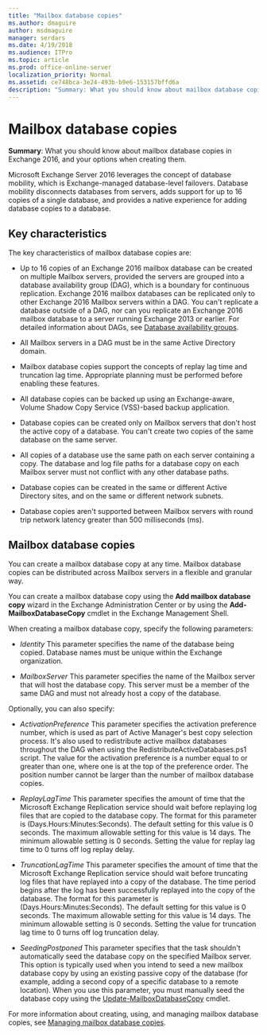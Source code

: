 ```yaml
---
title: "Mailbox database copies"
ms.author: dmaguire
author: msdmaguire
manager: serdars
ms.date: 4/19/2018
ms.audience: ITPro
ms.topic: article
ms.prod: office-online-server
localization_priority: Normal
ms.assetid: ce748bca-3e24-493b-b9e6-153157bffd6a
description: "Summary: What you should know about mailbox database copies in Exchange 2016, and your options when creating them."
---
```


# Mailbox database copies

 **Summary**: What you should know about mailbox database copies in Exchange 2016, and your options when creating them.
  
Microsoft Exchange Server 2016 leverages the concept of database mobility, which is Exchange-managed database-level failovers. Database mobility disconnects databases from servers, adds support for up to 16 copies of a single database, and provides a native experience for adding database copies to a database.
  
## Key characteristics

The key characteristics of mailbox database copies are:
  
- Up to 16 copies of an Exchange 2016 mailbox database can be created on multiple Mailbox servers, provided the servers are grouped into a database availability group (DAG), which is a boundary for continuous replication. Exchange 2016 mailbox databases can be replicated only to other Exchange 2016 Mailbox servers within a DAG. You can't replicate a database outside of a DAG, nor can you replicate an Exchange 2016 mailbox database to a server running Exchange 2013 or earlier. For detailed information about DAGs, see [Database availability groups](dags.md).
    
- All Mailbox servers in a DAG must be in the same Active Directory domain.
    
- Mailbox database copies support the concepts of replay lag time and truncation lag time. Appropriate planning must be performed before enabling these features.
    
- All database copies can be backed up using an Exchange-aware, Volume Shadow Copy Service (VSS)-based backup application.
    
- Database copies can be created only on Mailbox servers that don't host the active copy of a database. You can't create two copies of the same database on the same server.
    
- All copies of a database use the same path on each server containing a copy. The database and log file paths for a database copy on each Mailbox server must not conflict with any other database paths.
    
- Database copies can be created in the same or different Active Directory sites, and on the same or different network subnets.
    
- Database copies aren't supported between Mailbox servers with round trip network latency greater than 500 milliseconds (ms).
    
## Mailbox database copies

You can create a mailbox database copy at any time. Mailbox database copies can be distributed across Mailbox servers in a flexible and granular way.
  
You can create a mailbox database copy using the **Add mailbox database copy** wizard in the Exchange Administration Center or by using the **Add-MailboxDatabaseCopy** cmdlet in the Exchange Management Shell. 
  
When creating a mailbox database copy, specify the following parameters:
  
-  _Identity_ This parameter specifies the name of the database being copied. Database names must be unique within the Exchange organization. 
    
-  _MailboxServer_ This parameter specifies the name of the Mailbox server that will host the database copy. This server must be a member of the same DAG and must not already host a copy of the database. 
    
Optionally, you can also specify:
  
-  _ActivationPreference_ This parameter specifies the activation preference number, which is used as part of Active Manager's best copy selection process. It's also used to redistribute active mailbox databases throughout the DAG when using the RedistributeActiveDatabases.ps1 script. The value for the activation preference is a number equal to or greater than one, where one is at the top of the preference order. The position number cannot be larger than the number of mailbox database copies. 
    
-  _ReplayLagTime_ This parameter specifies the amount of time that the Microsoft Exchange Replication service should wait before replaying log files that are copied to the database copy. The format for this parameter is (Days.Hours:Minutes:Seconds). The default setting for this value is 0 seconds. The maximum allowable setting for this value is 14 days. The minimum allowable setting is 0 seconds. Setting the value for replay lag time to 0 turns off log replay delay. 
    
-  _TruncationLagTime_ This parameter specifies the amount of time that the Microsoft Exchange Replication service should wait before truncating log files that have replayed into a copy of the database. The time period begins after the log has been successfully replayed into the copy of the database. The format for this parameter is (Days.Hours:Minutes:Seconds). The default setting for this value is 0 seconds. The maximum allowable setting for this value is 14 days. The minimum allowable setting is 0 seconds. Setting the value for truncation lag time to 0 turns off log truncation delay. 
    
-  _SeedingPostponed_ This parameter specifies that the task shouldn't automatically seed the database copy on the specified Mailbox server. This option is typically used when you intend to seed a new mailbox database copy by using an existing passive copy of the database (for example, adding a second copy of a specific database to a remote location). When you use this parameter, you must manually seed the database copy using the [Update-MailboxDatabaseCopy](http://technet.microsoft.com/library/37ebb66a-382e-4fd9-81f8-795f776a87b1.aspx) cmdlet. 
    
For more information about creating, using, and managing mailbox database copies, see [Managing mailbox database copies](http://technet.microsoft.com/library/06df16b4-f209-4d3a-8c68-0805c745f9b2.aspx).
  

